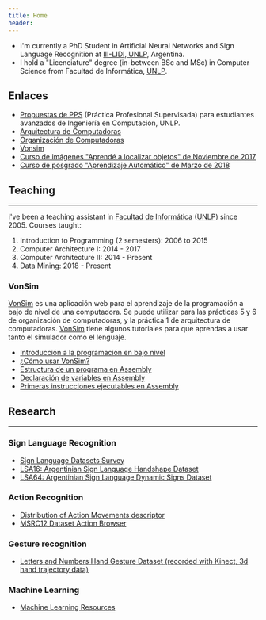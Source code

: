 ```yaml
---
title: Home
header: 
---
```



* I'm currently a PhD Student in Artificial Neural Networks and Sign Language Recognition at [III-LIDI, UNLP](www.lidi.info.unlp.edu.ar), Argentina.
* I hold a "Licenciature" degree (in-between BSc and MSc) in Computer Science from Facultad de Informática, [UNLP](http://unlp.edu.ar).

## Enlaces
* [Propuestas de PPS](pps.txt) (Práctica Profesional Supervisada) para estudiantes avanzados de Ingeniería en Computación, UNLP.
*   [Arquitectura de Computadoras](unlp/arq/index.html)
*   [Organización de Computadoras](unlp/org/index.html)
*   [Vonsim](#vonsim)
*   [Curso de imágenes "Aprendé a localizar objetos" de Noviembre de 2017](courses/images/index.html)
*   [Curso de posgrado "Aprendizaje Automático" de Marzo de 2018](courses/aa2018/index.html)


## Teaching
--------

I've been a teaching assistant in [Facultad de Informática](http://info.unlp.edu.ar) ([UNLP](http://unlp.edu.ar)) since 2005. Courses taught:

1.  Introduction to Programming (2 semesters): 2006 to 2015
2.  Computer Architecture I: 2014 \- 2017
3.  Computer Architecture II: 2014 \- Present
4.  Data Mining: 2018 \- Present

### VonSim

[VonSim](unlp/vonsim/assets/index.html) es una aplicación web para el aprendizaje de la programación a bajo de nivel de una computadora. Se puede utilizar para las prácticas 5 y 6 de organización de computadoras, y la práctica 1 de arquitectura de computadoras. [VonSim](unlp/vonsim/assets/index.html) tiene algunos tutoriales para que aprendas a usar tanto el simulador como el lenguaje.

*   [Introducción a la programación en bajo nivel](unlp/vonsim/assets/index.html?tutorial=whyassembly)
*   [¿Cómo usar VonSim?](unlp/vonsim/assets/index.html?tutorial=vonsim)
*   [Estructura de un programa en Assembly](unlp/vonsim/assets/index.html?tutorial=basic)
*   [Declaración de variables en Assembly](unlp/vonsim/assets/index.html?tutorial=variables)
*   [Primeras instrucciones ejecutables en Assembly](unlp/vonsim/assets/index.html?tutorial=code)

## Research
--------


### Sign Language Recognition

*   [Sign Language Datasets Survey](unlp/sign_language_datasets/index.html)
*   [LSA16: Argentinian Sign Language Handshape Dataset](unlp/lsa16/index.html)
*   [LSA64: Argentinian Sign Language Dynamic Signs Dataset](unlp/lsa64/index.html)

### Action Recognition

*   [Distribution of Action Movements descriptor](unlp/dam/action_descriptor/index.html)
*   [MSRC12 Dataset Action Browser](action-view/index.html)

### Gesture recognition

*   [Letters and Numbers Hand Gesture Dataset (recorded with Kinect, 3d hand trajectory data)](unlp/kinect_gestures)

### Machine Learning

*   [Machine Learning Resources](unlp/ml/index.html)
